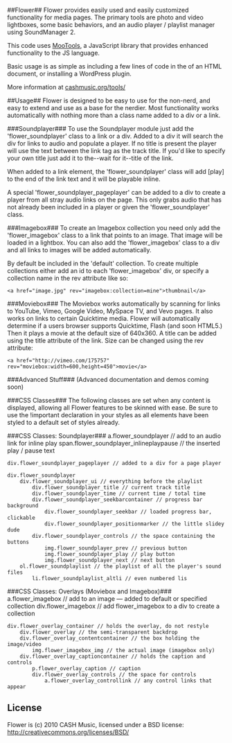 ##Flower##
Flower provides easily used and easily customized functionality for media pages. 
The primary tools are photo and video lightboxes, some basic behaviors, and an
audio player / playlist manager using SoundManager 2.

This code uses [MooTools](http://mootools.net/), a JavaScript library that provides
enhanced functionality to the JS language. 

Basic usage is as simple as including a few lines of code in the <head> of an
HTML document, or installing a WordPress plugin.

More information at [cashmusic.org/tools/](http://cashmusic.org/tools/)

##Usage##
Flower is designed to be easy to use for the non-nerd, and easy to extend and
use as a base for the nerdier. Most functionality works automatically with
nothing more than a class name added to a div or a link.


###Soundplayer###
To use the Soundplayer module just add the 'flower_soundplayer' class to a 
link or a div. Added to a div it will search the div for links to audio and
populate a player. If no title is present the player will use the text between
the link tag as the track title. If you'd like to specify your own title just
add it to the--wait for it--title of the link.

When added to a link element, the 'flower_soundplayer' class will add [play] to
the end of the link text and it will be playable inline. 

A special 'flower_soundplayer_pageplayer' can be added to a div to create a
player from all stray audio links on the page. This only grabs audio that has 
not already been included in a player or given the 'flower_soundplayer' class.


###Imagebox###
To create an Imagebox collection you need only add the 'flower_imagebox' class 
to a link that points to an image. That image will be loaded in a lightbox. You
can also add the 'flower_imagebox' class to a div and all links to images will
be added automatically. 

By default be included in the 'default' collection. To create multiple 
collections either add an id to each 'flower_imagebox' div, or specify a
collection name in the rev attribute like so: 

    <a href="image.jpg" rev="imagebox:collection=mine">thumbnail</a>


###Moviebox###
The Moviebox works automatically by scanning for links to YouTube, Vimeo,
Google Video, MySpace TV, and Vevo pages. It also works on links to certain
Quicktime media. Flower will automatically determine if a users browser 
supports Quicktime, Flash (and soon HTML5.) Then it plays a movie at the
default size of 640x360. A title can be added using the title attribute of the
link. Size can be changed using the rev attribute:

    <a href="http://vimeo.com/175757" rev="moviebox:width=600,height=450">movie</a>


###Advanced Stuff###
(Advanced documentation and demos coming soon)



###CSS Classes###
The following classes are set when any content is displayed, allowing all
Flower features to be skinned with ease. Be sure to use the !important
declaration in your styles as all elements have been styled to a default set
of styles already.


###CSS Classes: Soundplayer###
    a.flower_soundplayer // add to an audio link for inline play
        span.flower_soundplayer_inlineplaypause // the inserted play / pause text

    div.flower_soundplayer_pageplayer // added to a div for a page player

    div.flower_soundplayer 
        div.flower_soundplayer_ui // everything before the playlist
            div.flower_soundplayer_title // current track title
            div.flower_soundplayer_time // current time / total time
            div.flower_soundplayer_seekbarcontainer // progress bar background
                div.flower_soundplayer_seekbar // loaded progress bar, clickable
                div.flower_soundplayer_positionmarker // the little slidey dude
            div.flower_soundplayer_controls // the space containing the buttons
                img.flower_soundplayer_prev // previous button
                img.flower_soundplayer_play // play button
                img.flower_soundplayer_next // next button
        ol.flower_soundplaylist // the playlist of all the player's sound files
            li.flower_soundplaylist_altli // even numbered lis
		
				
###CSS Classes: Overlays (Moviebox and Imagebox)###
    a.flower_imagebox // add to an image — added to default or specified collection
    div.flower_imagebox // add flower_imagebox to a div to create a collection

    div.flower_overlay_container // holds the overlay, do not restyle
        div.flower_overlay // the semi-transparent backdrop
        div.flower_overlay_contentcontainer // the box holding the image/video
            img.flower_imagebox_img // the actual image (imagebox only)
        div.flower_overlay_captioncontainer // holds the caption and controls
            p.flower_overlay_caption // caption
            div.flower_overlay_controls // the space for controls
                a.flower_overlay_controllink // any control links that appear

  
License
-------
Flower is (c) 2010 CASH Music, licensed under a BSD license: <http://creativecommons.org/licenses/BSD/>
